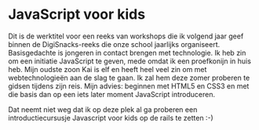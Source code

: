 # JavaScript voor kids

Dit is de werktitel voor een reeks van workshops die ik volgend jaar geef binnen de DigiSnacks-reeks die onze school jaarlijks organiseert. Basisgedachte is jongeren in contact brengen met technologie. Ik heb zin om een initiatie JavaScript te geven, mede omdat ik een proefkonijn in huis heb. Mijn oudste zoon Kai is elf en heeft heel veel zin om met webtechnologieën aan de slag te gaan. Ik zal hem deze zomer proberen te gidsen tijdens zijn reis. Mijn advies: beginnen met HTML5 en CSS3 en met die basis dan op een iets later moment JavaScript introduceren. 

Dat neemt niet weg dat ik op deze plek al ga proberen een introductiecursusje Javascript voor kids op de rails te zetten :-)
